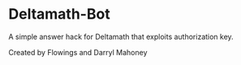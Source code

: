# Deltamath-Bot
A simple answer hack for Deltamath that exploits authorization key.

Created by Flowings and Darryl Mahoney

